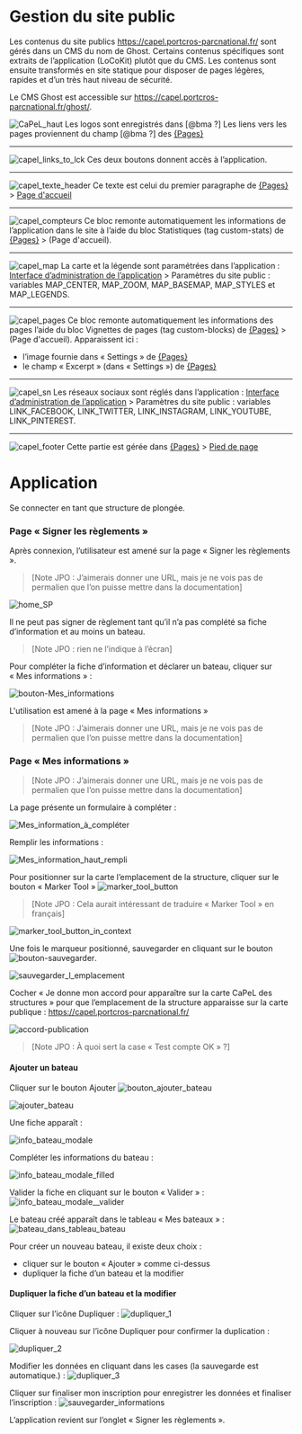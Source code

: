# Gestion du site public
Les contenus du site publics https://capel.portcros-parcnational.fr/ sont gérés dans un CMS du nom de Ghost.
Certains contenus spécifiques sont extraits de l’application (LoCoKit) plutôt que du CMS.
Les contenus sont ensuite transformés en site statique pour disposer de pages légères, rapides et d’un très haut niveau de sécurité.

Le CMS Ghost est accessible sur https://capel.portcros-parcnational.fr/ghost/.

![CaPeL_haut](uploads/4780a16bbe612345ca09af30ecca7a43/CaPeL_haut.png)
Les logos sont enregistrés dans [@bma ?]
Les liens vers les pages proviennent du champ  [@bma ?] des [{Pages}](https://capel.portcros-parcnational.fr/ghost/#/pages)

  
-  -  -  -
![capel_links_to_lck](uploads/f9317e0f766dadb8df056e0566034edd/capel_links_to_lck.png)
Ces deux boutons donnent accès à l’application.

  
-  -  -  -
![capel_texte_header](uploads/7f613b3b7daada040470fcef9edfa49d/capel_texte_header.png)
Ce texte est celui du premier paragraphe de [{Pages}](https://capel.portcros-parcnational.fr/ghost/#/pages) > [Page d'accueil](https://capel.portcros-parcnational.fr/ghost/#/editor/page/60c236698582a800018424e2)

  
-  -  -  -
![capel_compteurs](uploads/fe3b3008b365b85a5826475f240036a3/capel_compteurs.png)
Ce bloc remonte automatiquement les informations de l’application dans le site à l’aide du bloc Statistiques (tag custom-stats) de [{Pages}](https://capel.portcros-parcnational.fr/ghost/#/pages) > (Page d'accueil).

  
-  -  -  -
![capel_map](uploads/c6984131282c44d779b5fc2631882a01/capel_map.png)
La carte et la légende sont paramétrées dans l’application :
[Interface d’administration de l’application](https://backoffice.capel.portcros-parcnational.fr/workspace/8dbf6e3c-3dc0-464e-9887-d2010fa8d689/database/10ce931c-4e48-40a2-b8f9-c1caba7d07c3) > Paramètres du site public : variables MAP_CENTER, MAP_ZOOM, MAP_BASEMAP, MAP_STYLES et MAP_LEGENDS.

  
-  -  -  -
![capel_pages](uploads/408bba35a207c0fc48c38c89b3a38a18/capel_pages.png)
Ce bloc remonte automatiquement les informations des pages l’aide du bloc Vignettes de pages (tag custom-blocks) de [{Pages}](https://capel.portcros-parcnational.fr/ghost/#/pages) > (Page d'accueil).
Apparaissent ici :
- l’image fournie dans « Settings » de [{Pages}](https://capel.portcros-parcnational.fr/ghost/#/pages)
- le champ « Excerpt » (dans « Settings ») de [{Pages}](https://capel.portcros-parcnational.fr/ghost/#/pages)


  
-  -  -  -
![capel_sn](uploads/dfeeb4989d1977363777655d745742c8/capel_sn.png)
Les réseaux sociaux sont réglés dans l’application :
[Interface d’administration de l’application](https://backoffice.capel.portcros-parcnational.fr/workspace/8dbf6e3c-3dc0-464e-9887-d2010fa8d689/database/10ce931c-4e48-40a2-b8f9-c1caba7d07c3) > Paramètres du site public : variables LINK_FACEBOOK, LINK_TWITTER, LINK_INSTAGRAM, LINK_YOUTUBE, LINK_PINTEREST.


  
-  -  -  -
![capel_footer](uploads/f9769169f92a35612b9364a4c937776f/capel_footer.png)
Cette partie est gérée dans [{Pages}](https://capel.portcros-parcnational.fr/ghost/#/pages) > [Pied de page](https://capel.portcros-parcnational.fr/ghost/#/editor/page/60b77ea1f6c8f8000199d4a8)





# Application
Se connecter en tant que structure de plongée.


### Page « Signer les règlements »
Après connexion, l’utilisateur est amené sur la page « Signer les règlements ».
> [Note JPO : J’aimerais donner une URL, mais je ne vois pas de permalien que l’on puisse mettre dans la documentation]


![home_SP](uploads/07f927e708705ac1dd437936efb4839e/home_SP.png)

Il ne peut pas signer de règlement tant qu’il n’a pas complété sa fiche d’information et au moins un bateau.  
> [Note JPO : rien ne l’indique à l’écran]

Pour compléter la fiche d’information et déclarer un bateau, cliquer sur « Mes informations » :

![bouton-Mes_informations](uploads/1fd6e4ef79cc9713a08f0c9be884659b/bouton-Mes_informations.png)


L'utilisation est amené à la page « Mes informations »
> [Note JPO : J’aimerais donner une URL, mais je ne vois pas de permalien que l’on puisse mettre dans la documentation]

### Page « Mes informations »
> [Note JPO : J’aimerais donner une URL, mais je ne vois pas de permalien que l’on puisse mettre dans la documentation]

La page présente un formulaire à compléter :

![Mes_information_à_compléter](uploads/2fe2fc37daf9ccec1fdeeb1a8a31d87d/Mes_information_à_compléter.png)

Remplir les informations :

![Mes_information_haut_rempli](uploads/26df3a2394fcdc3973b2eb46efba8b17/Mes_information_haut_rempli.png)

Pour positionner sur la carte l’emplacement de la structure, cliquer sur le bouton « Marker Tool » ![marker_tool_button](uploads/804216f4eae2d24b8a22f3002fa004fb/marker_tool_button.png)

> [Note JPO : Cela aurait intéressant de traduire « Marker Tool » en français]


![marker_tool_button_in_context](uploads/e387485ce288538a94eb40d0d303a4a4/marker_tool_button_in_context.png)

Une fois le marqueur positionné, sauvegarder en cliquant sur le bouton ![bouton-sauvegarder](uploads/f9b8c927766bcdaf2d710545c48b41f3/bouton-sauvegarder.png).


![sauvegarder_l_emplacement](uploads/88c60c1ca96bdc8d09df55702e4bad42/sauvegarder_l_emplacement.png)

Cocher « Je donne mon accord pour apparaître sur la carte CaPeL des structures » pour que l’emplacement de la structure apparaisse sur la carte publique : https://capel.portcros-parcnational.fr/

![accord-publication](uploads/899a099a3feb5cee8e1fea1483ace17c/accord-publication.png)

> [Note JPO : À quoi sert la case « Test compte OK » ?]


#### Ajouter un bateau
Cliquer sur le bouton Ajouter ![bouton_ajouter_bateau](uploads/919896a1e5c48748103c748f75b3adc9/bouton_ajouter_bateau.png)

![ajouter_bateau](uploads/577f0d103d3d9e0ab8e23db6d92d2737/ajouter_bateau.png)


Une fiche apparaît :

![info_bateau_modale](uploads/0c8d922b42294102e596fe457a1f82e3/info_bateau_modale.png)

Compléter les informations du bateau :

![info_bateau_modale_filled](uploads/9c27a463a245dfea9ea046c051da4c80/info_bateau_modale_filled.png)

Valider la fiche en cliquant sur le bouton « Valider » :
![info_bateau_modale__valider](uploads/fb61368327cc6413229c6c28433b2a73/info_bateau_modale__valider.png)

Le bateau créé apparaît dans le tableau « Mes bateaux » :
![bateau_dans_tableau_bateau](uploads/4bfd28b097564772ab8bbe6efc5908e0/bateau_dans_tableau_bateau.png)

Pour créer un nouveau bateau, il existe deux choix :
- cliquer sur le bouton « Ajouter » comme ci-dessus
- dupliquer la fiche d’un bateau et la modifier


#### Dupliquer la fiche d’un bateau et la modifier
Cliquer sur l’icône Dupliquer :
![dupliquer_1](uploads/ae403e4773bb4b3c80b8ec47c6b8a2c7/dupliquer_1.png)


Cliquer à nouveau sur l’icône Dupliquer pour confirmer la duplication :

![dupliquer_2](uploads/000985e9cd3d8e5fd4954f67c781b7ae/dupliquer_2.png)

Modifier les données en cliquant dans les cases (la sauvegarde est automatique.) :
![dupliquer_3](uploads/cea768c08f0eeb2f9f7f6e86e8883ed0/dupliquer_3.png)

Cliquer sur finaliser mon inscription pour enregistrer les données et finaliser l’inscription :
![sauvegarder_informations](uploads/51e61a215177dabbf970f3b27265b03e/sauvegarder_informations.png)

L’application revient sur l’onglet « Signer les règlements ».
